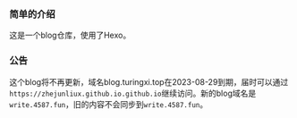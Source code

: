 ### 简单的介绍
这是一个blog仓库，使用了Hexo。
### 公告
这个blog将不再更新，域名blog.turingxi.top在2023-08-29到期，届时可以通过```https://zhejunliux.github.io.github.io```继续访问。新的blog域名是```write.4587.fun```，旧的内容不会同步到```write.4587.fun```。
